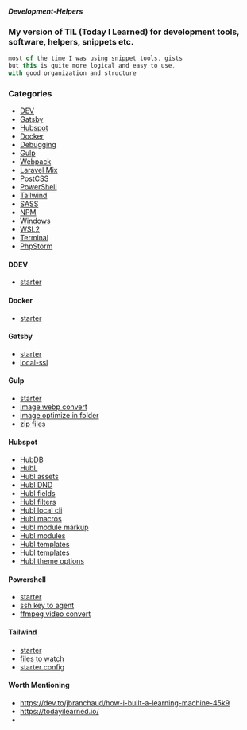 ##### Development-Helpers
### My version of TIL (Today I Learned) for development tools, software, helpers, snippets etc.

```js 
most of the time I was using snippet tools, gists
but this is quite more logical and easy to use, 
with good organization and structure
```

### Categories
* [DEV](#ddev)
* [Gatsby](#gatsby)
* [Hubspot](#hubspot)
* [Docker](#docker)
* [Debugging](#debugging)
* [Gulp](#gulp)
* [Webpack](#webpack)
* [Laravel Mix](#laravel_mix)
* [PostCSS](#postrcss)
* [PowerShell](#powershell)
* [Tailwind](#tailwind)
* [SASS](#sass)
* [NPM](#npm)
* [Windows](#windows)
* [WSL2](#wsl2)
* [Terminal](#terminal)
* [PhpStorm](#phpstorm)


#### DDEV

- [starter](ddev/README.md)

#### Docker

- [starter](docker/README.md)

#### Gatsby

- [starter](gatsby/README.md)
- [local-ssl](gatsby/local-issue-with-SSL.md)

#### Gulp

- [starter](gulp/README.md)
- [image webp convert](gulp/gulp-images-webp-conver.js)
- [image optimize in folder](gulp/gulp-optimize-images-in-folder.js)
- [zip files](gulp/gulp-zip-files.js)

#### Hubspot

- [HubDB](hubspot/hubdb.md)
- [HubL](hubspot/hubl.md)
- [Hubl assets](hubspot/hub-assets.md)
- [Hubl DND](hubspot/hub-dnd.md)
- [Hubl fields](hubspot/hub-fields.md)
- [Hubl filters](hubspot/hub-filters.md)
- [Hubl local cli](hubspot/hub-local-cli.md)
- [Hubl macros](hubspot/hub-macros.md)
- [Hubl module markup](hubspot/hub-module-markup.md)
- [Hubl modules](hubspot/hub-modules.md)
- [Hubl templates](hubspot/hub-templates.md)
- [Hubl templates](hubspot/hub-templates-sections.md)
- [Hubl theme options](hubspot/hub-theme-options.md)

#### Powershell

- [starter](powershell/README.md)
- [ssh key to agent](powershell/add-ssh-key-to-agent.md)
- [ffmpeg video convert](powershell/ffmpeg-video-convert.md)

#### Tailwind

- [starter](tailwind/README.md)
- [files to watch](tailwind/specify-path-for-files.md)
- [starter config](tailwind/starter-tailwind-config.md)




#### Worth Mentioning
- https://dev.to/jbranchaud/how-i-built-a-learning-machine-45k9
- https://todayilearned.io/
- 